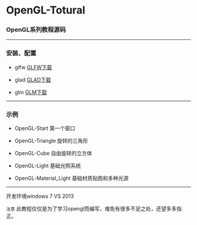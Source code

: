 ﻿# OpenGL-Totural

### OpenGL系列教程源码

------


### 安装、配置
 - glfw [GLFW下载](http://www.glfw.org/)

 - glad [GLAD下载](https://glad.dav1d.de/)

 - glm  [GLM下载](https://github.com/g-truc/glm/)

------


### 示例
 - OpenGL-Start  第一个窗口

 - OpenGL-Triangle  旋转的三角形

 - OpenGL-Cube  自由旋转的立方体

 - OpenGL-Light  基础光照系统

 - OpenGL-Material_Light  基础材质贴图和多种光源

------



开发环境windows 7 VS 2013

`注意` 此教程仅仅是为了学习opengl而编写，难免有很多不足之处，还望多多指正。
